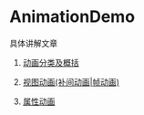 # AnimationDemo 

具体讲解文章

1. [动画分类及概括](https://blog.csdn.net/xyzso1z/article/details/105348796)    

2. [视图动画(补间动画|帧动画)](https://blog.csdn.net/xyzso1z/article/details/105423717)   

3. [属性动画](https://blog.csdn.net/xyzso1z/article/details/105940460)
